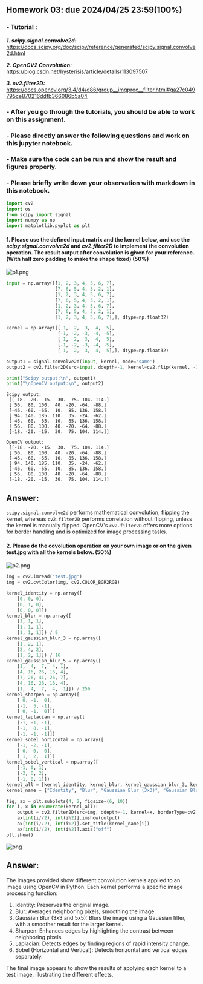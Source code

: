 ## Homework 03: due 2024/04/25 23:59(100%)

### - Tutorial : 
___1. scipy.signal.convolve2d:___ https://docs.scipy.org/doc/scipy/reference/generated/scipy.signal.convolve2d.html

___2. OpenCV2 Convolution:___ https://blog.csdn.net/hysterisis/article/details/113097507

___3. cv2.filter2D:___ https://docs.opencv.org/3.4/d4/d86/group__imgproc__filter.html#ga27c049795ce870216ddfb366086b5a04 
                   
### - After you go through the tutorials, you should be able to work on this assignment.

### - Please directly answer the following questions and work on this jupyter notebook.

### - Make sure the code can be run and show the result and figures properly.

### - Please briefly write down your observation with markdown in this notebook.


```python
import cv2
import os
from scipy import signal
import numpy as np
import matplotlib.pyplot as plt
```

#### 1. Please use the defined input matrix and the kernel below, and use the ___scipy.signal.convolve2d___ and ___cv2.filter2D___ to implement the convolution operation. The result output after convolution is given for your reference. (With half zero padding to make the shape fixed) (50%)

![p1.png](output_8_0.png)


```python
input = np.array([[1, 2, 3, 4, 5, 6, 7],
                  [7, 6, 5, 4, 3, 2, 1],
                  [1, 2, 3, 4, 5, 6, 7],
                  [7, 6, 5, 4, 3, 2, 1],
                  [1, 2, 3, 4, 5, 6, 7],
                  [7, 6, 5, 4, 3, 2, 1],
                  [1, 2, 3, 4, 5, 6, 7],], dtype=np.float32)

kernel = np.array([[ 1,  2,  3,  4,  5],
                   [-1, -2, -3, -4, -5],
                   [ 1,  2,  3,  4,  5],
                   [-1, -2, -3, -4, -5],
                   [ 1,  2,  3,  4,  5],], dtype=np.float32)

output1 = signal.convolve2d(input, kernel, mode='same')
output2 = cv2.filter2D(src=input, ddepth=-1, kernel=cv2.flip(kernel, -1), borderType=cv2.BORDER_CONSTANT)

print("Scipy output:\n", output1)
print("\nOpenCV output:\n", output2)
```

    Scipy output:
     [[-18. -20. -15.  30.  75. 104. 114.]
     [ 56.  80. 100.  40. -20. -64. -88.]
     [-46. -60. -65.  10.  85. 136. 158.]
     [ 94. 140. 185. 110.  35. -24. -62.]
     [-46. -60. -65.  10.  85. 136. 158.]
     [ 56.  80. 100.  40. -20. -64. -88.]
     [-18. -20. -15.  30.  75. 104. 114.]]
    
    OpenCV output:
     [[-18. -20. -15.  30.  75. 104. 114.]
     [ 56.  80. 100.  40. -20. -64. -88.]
     [-46. -60. -65.  10.  85. 136. 158.]
     [ 94. 140. 185. 110.  35. -24. -62.]
     [-46. -60. -65.  10.  85. 136. 158.]
     [ 56.  80. 100.  40. -20. -64. -88.]
     [-18. -20. -15.  30.  75. 104. 114.]]
    

## Answer:

`scipy.signal.convolve2d` performs mathematical convolution, flipping the kernel, whereas `cv2.filter2D` performs correlation without flipping, unless the kernel is manually flipped. OpenCV's `cv2.filter2D` offers more options for border handling and is optimized for image processing tasks.

#### 2. Please do the covolution operation on your own image or on the given __test.jpg__ with all the kernels below. (50%)

![p2.png](attachment:6a8b0be5-4260-4051-a63f-2b2fd9177753.png)


```python
img = cv2.imread("test.jpg")
img = cv2.cvtColor(img, cv2.COLOR_BGR2RGB)

kernel_identity = np.array([
    [0, 0, 0],
    [0, 1, 0],
    [0, 0, 0]])
kernel_blur = np.array([
    [1, 1, 1],
    [1, 1, 1],
    [1, 1, 1]]) / 9
kernel_gaussian_blur_3 = np.array([
    [1, 2, 1],
    [2, 4, 2],
    [1, 2, 1]]) / 16
kernel_gaussian_blur_5 = np.array([
    [1,  4,  7,  4, 1],
    [4, 16, 26, 16, 4],
    [7, 26, 41, 26, 7],
    [4, 16, 26, 16, 4],
    [1,  4,  7,  4,  1]]) / 256
kernel_sharpen = np.array([
    [ 0, -1,  0],
    [-1,  5, -1],
    [ 0, -1,  0]])
kernel_laplacian = np.array([
    [-1, -1, -1],
    [-1,  8, -1],
    [-1, -1, -1]])
kernel_sobel_horizontal = np.array([
    [-1, -2, -1],
    [ 0,  0,  0],
    [ 1,  2,  1]])
kernel_sobel_vertical = np.array([
    [-1, 0, 1],
    [-2, 0, 2],
    [-1, 0, 1]])
kernel_all = [kernel_identity, kernel_blur, kernel_gaussian_blur_3, kernel_gaussian_blur_5, kernel_sharpen, kernel_laplacian, kernel_sobel_horizontal, kernel_sobel_vertical]
kernel_name = ["Identity", "Blur", "Gaussian Blur (3x3)", "Gaussian Blur (5x5)", "Sharpen", "Laplacian", "Sobel (Horizontal)", "Sobel (Vertical)"]

fig, ax = plt.subplots(4, 2, figsize=(6, 10))
for i, x in enumerate(kernel_all):
    output = cv2.filter2D(src=img, ddepth=-1, kernel=x, borderType=cv2.BORDER_CONSTANT)
    ax[int(i//2), int(i%2)].imshow(output)
    ax[int(i//2), int(i%2)].set_title(kernel_name[i])
    ax[int(i//2), int(i%2)].axis("off")
plt.show()
```


    
![png](output_8_0.png)
    


## Answer:

The images provided show different convolution kernels applied to an image using OpenCV in Python. Each kernel performs a specific image processing function:

1. Identity: Preserves the original image.
2. Blur: Averages neighboring pixels, smoothing the image.
3. Gaussian Blur (3x3 and 5x5): Blurs the image using a Gaussian filter, with a smoother result for the larger kernel.
4. Sharpen: Enhances edges by highlighting the contrast between neighboring pixels.
5. Laplacian: Detects edges by finding regions of rapid intensity change.
6. Sobel (Horizontal and Vertical): Detects horizontal and vertical edges separately.

The final image appears to show the results of applying each kernel to a test image, illustrating the different effects.
